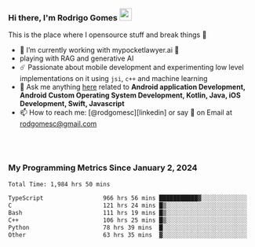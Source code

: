 
### Hi there, I'm Rodrigo Gomes <img src="https://media.giphy.com/media/hvRJCLFzcasrR4ia7z/giphy.gif" width="25px">
This is the place where I opensource stuff and break things 🤣
- 🔭 I’m currently working with mypocketlawyer.ai 💜
- playing with RAG and generative AI
- ☄️ Passionate about mobile development and experimenting low level implementations on it using `jsi`, `c++` and machine learning
- 💬 Ask me anything [here](https://github.com/rodgomesc/rodgomesc/issues) related to <b>Android application Development, Android Custom Operating System Development, Kotlin, Java, iOS Development, Swift, Javascript</b>
- 📫 How to reach me: [@rodgomesc][linkedin] or say 👋 on Email at [rodgomesc@gmail.com](mailto:rodgomesc@gmail.com)


<br/>

<!-- 
<picture>
  <img src="/github-metrics.svg" alt="Metrics">
</picture>
-->

</br>

### My Programming Metrics Since January 2, 2024 


<!--START_SECTION:waka-->

```txt
Total Time: 1,984 hrs 50 mins

TypeScript                 966 hrs 56 mins ███████████▓░░░░░░░░░░░░░   47.20 %
C                          121 hrs 24 mins █▒░░░░░░░░░░░░░░░░░░░░░░░   05.93 %
Bash                       111 hrs 19 mins █▒░░░░░░░░░░░░░░░░░░░░░░░   05.43 %
C++                        106 hrs 25 mins █▒░░░░░░░░░░░░░░░░░░░░░░░   05.20 %
Python                     78 hrs 39 mins  █░░░░░░░░░░░░░░░░░░░░░░░░   03.84 %
Other                      63 hrs 35 mins  ▓░░░░░░░░░░░░░░░░░░░░░░░░   03.10 %
```

<!--END_SECTION:waka-->
